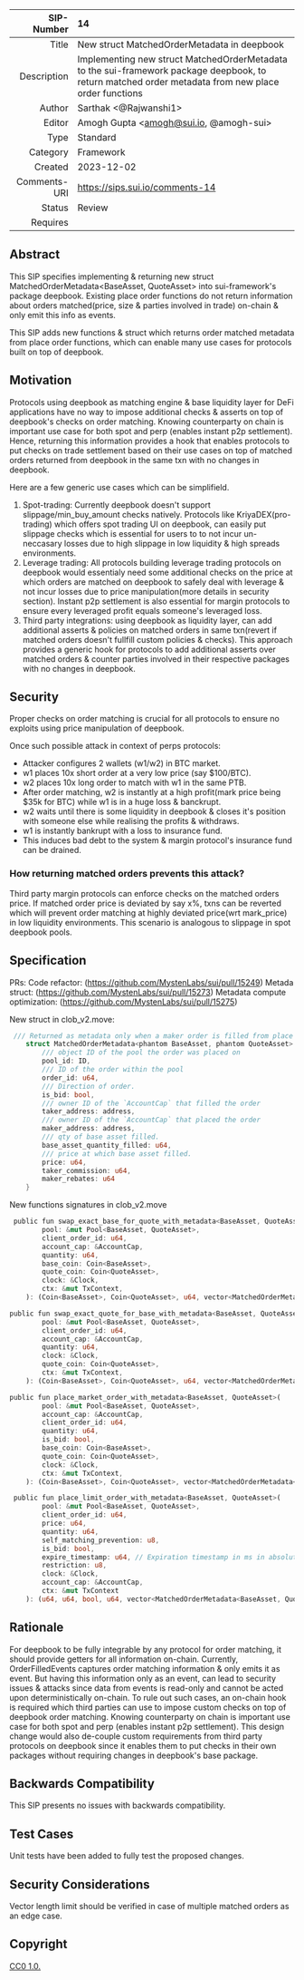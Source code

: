 |   SIP-Number | 14                                                                                                                                                   |
| -----------: | :--------------------------------------------------------------------------------------------------------------------------------------------------- |
|        Title | New struct MatchedOrderMetadata in deepbook                                                                                                          |
|  Description | Implementing new struct MatchedOrderMetadata to the sui-framework package deepbook, to return matched order metadata from new place order functions  |
|       Author | Sarthak <@Rajwanshi1>                                                                                                                                |
|       Editor | Amogh Gupta <amogh@sui.io, @amogh-sui>                                                                                                     |
|         Type | Standard                                                                                                                                             |
|     Category | Framework                                                                                                                                            |
|      Created | 2023-12-02                                                                                                                                           |
| Comments-URI | https://sips.sui.io/comments-14                                                                                                                      |
|       Status | Review                                                                                                                                                |
|     Requires |                                                                                                                                                      |

## Abstract

This SIP specifies implementing & returning new struct MatchedOrderMetadata<BaseAsset, QuoteAsset> into sui-framework's package deepbook. Existing place order functions do not return information about orders matched(price, size & parties involved in trade) on-chain & only emit this info as events.

This SIP adds new functions & struct which returns order matched metadata from place order functions, which can enable many use cases for protocols built on top of deepbook.

## Motivation

Protocols using deepbook as matching engine & base liquidity layer for DeFi applications have no way to impose additional checks & asserts on top of deepbook's checks on order matching. Knowing counterparty on chain is important use case for both spot and perp (enables instant p2p settlement). Hence, returning this information provides a hook that enables protocols to put checks on trade settlement based on their use cases on top of matched orders returned from deepbook in the same txn with no changes in deepbook.

Here are a few generic use cases which can be simplifield.

1. Spot-trading: Currently deepbook doesn't support slippage/min_buy_amount checks natively. Protocols like KriyaDEX(pro-trading) which offers spot trading UI on deepbook, can easily put slippage checks which is essential for users to to not incur un-neccasary losses due to high slippage in low liquidity & high spreads environments.
2. Leverage trading: All protocols building leverage trading protocols on deepbook would essentialy need some additional checks on the price at which orders are matched on deepbook to safely deal with leverage & not incur losses due to price manipulation(more details in security section). Instant p2p settlement is also essential for margin protocols to ensure every leveraged profit equals someone's leveraged loss.
3. Third party integrations: using deepbook as liquidity layer, can add additional asserts & policies on matched orders in same txn(revert if matched orders doesn't fullfill custom policies & checks). This approach provides a generic hook for protocols to add additional asserts over matched orders & counter parties involved in their respective packages with no changes in deepbook.

## Security 

Proper checks on order matching is crucial for all protocols to ensure no exploits using price manipulation of deepbook.

Once such possible attack in context of perps protocols:

-   Attacker configures 2 wallets (w1/w2) in BTC market.
-   w1 places 10x short order at a very low price (say $100/BTC).
-   w2 places 10x long order to match with w1 in the same PTB.
-   After order matching, w2 is instantly at a high profit(mark price being $35k for BTC) while w1 is in a huge loss & banckrupt.
-   w2 waits until there is some liquidity in deepbook & closes it's position with someone else while realising the profits & withdraws.
-   w1 is instantly bankrupt with a loss to insurance fund.
-   This induces bad debt to the system & margin protocol's insurance fund can be drained.

### How returning matched orders prevents this attack?

Third party margin protocols can enforce checks on the matched orders price. If matched order price is deviated by say x%, txns can be reverted which will prevent order matching at highly deviated price(wrt mark_price) in low liquidity environments. This scenario is analogous to slippage in spot deepbook pools.

## Specification

PRs: 
Code refactor: (https://github.com/MystenLabs/sui/pull/15249)
Metada struct: (https://github.com/MystenLabs/sui/pull/15273)
Metadata compute optimization: (https://github.com/MystenLabs/sui/pull/15275)

New struct in clob_v2.move:

```Rust
 /// Returned as metadata only when a maker order is filled from place order functions.
    struct MatchedOrderMetadata<phantom BaseAsset, phantom QuoteAsset> has copy, store, drop {
        /// object ID of the pool the order was placed on
        pool_id: ID,
        /// ID of the order within the pool
        order_id: u64,
        /// Direction of order.
        is_bid: bool,
        /// owner ID of the `AccountCap` that filled the order
        taker_address: address,
        /// owner ID of the `AccountCap` that placed the order
        maker_address: address,
        /// qty of base asset filled.
        base_asset_quantity_filled: u64,
        /// price at which base asset filled.
        price: u64,
        taker_commission: u64,
        maker_rebates: u64
    }
```

New functions signatures in clob_v2.move

```Rust
 public fun swap_exact_base_for_quote_with_metadata<BaseAsset, QuoteAsset>(
        pool: &mut Pool<BaseAsset, QuoteAsset>,
        client_order_id: u64,
        account_cap: &AccountCap,
        quantity: u64,
        base_coin: Coin<BaseAsset>,
        quote_coin: Coin<QuoteAsset>,
        clock: &Clock,
        ctx: &mut TxContext,
    ): (Coin<BaseAsset>, Coin<QuoteAsset>, u64, vector<MatchedOrderMetadata<BaseAsset, QuoteAsset>>)

public fun swap_exact_quote_for_base_with_metadata<BaseAsset, QuoteAsset>(
        pool: &mut Pool<BaseAsset, QuoteAsset>,
        client_order_id: u64,
        account_cap: &AccountCap,
        quantity: u64,
        clock: &Clock,
        quote_coin: Coin<QuoteAsset>,
        ctx: &mut TxContext,
    ): (Coin<BaseAsset>, Coin<QuoteAsset>, u64, vector<MatchedOrderMetadata<BaseAsset, QuoteAsset>>)

public fun place_market_order_with_metadata<BaseAsset, QuoteAsset>(
        pool: &mut Pool<BaseAsset, QuoteAsset>,
        account_cap: &AccountCap,
        client_order_id: u64,
        quantity: u64,
        is_bid: bool,
        base_coin: Coin<BaseAsset>,
        quote_coin: Coin<QuoteAsset>,
        clock: &Clock,
        ctx: &mut TxContext,
    ): (Coin<BaseAsset>, Coin<QuoteAsset>, vector<MatchedOrderMetadata<BaseAsset, QuoteAsset>>)

 public fun place_limit_order_with_metadata<BaseAsset, QuoteAsset>(
        pool: &mut Pool<BaseAsset, QuoteAsset>,
        client_order_id: u64,
        price: u64,
        quantity: u64,
        self_matching_prevention: u8,
        is_bid: bool,
        expire_timestamp: u64, // Expiration timestamp in ms in absolute value inclusive.
        restriction: u8,
        clock: &Clock,
        account_cap: &AccountCap,
        ctx: &mut TxContext
    ): (u64, u64, bool, u64, vector<MatchedOrderMetadata<BaseAsset, QuoteAsset>>)

```

## Rationale

For deepbook to be fully integrable by any protocol for order matching, it should provide getters for all information on-chain. Currently, OrderFilledEvents captures order matching information & only emits it as event. But having this information only as an event, can lead to security issues & attacks since data from events is read-only and cannot be acted upon deterministically on-chain. To rule out such cases, an on-chain hook is required which third parties can use to impose custom checks on top of deepbook order matching. Knowing counterparty on chain is important use case for both spot and perp (enables instant p2p settlement). This design change would also de-couple custom requirements from third party protocols on deepbook since it enables them to put checks in their own packages without requiring changes in deepbook's base package.

## Backwards Compatibility

This SIP presents no issues with backwards compatibility.

## Test Cases

Unit tests have been added to fully test the proposed changes. 

## Security Considerations

Vector length limit should be verified in case of multiple matched orders as an edge case. 

## Copyright

[CC0 1.0.](https://github.com/sui-foundation/sips/blob/main/LICENSE.md)
